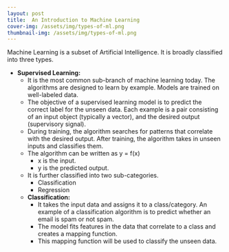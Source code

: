 ```yaml
---
layout: post
title:  An Introduction to Machine Learning
cover-img: /assets/img/types-of-ml.png
thumbnail-img: /assets/img/types-of-ml.png
---
```


Machine Learning is a subset of Artificial Intelligence. It is broadly classified into three types.
* **Supervised Learning:**
    * It is the most common sub-branch of machine learning today. The algorithms are designed to learn by example. Models are trained on well-labeled data.
    * The objective of a supervised learning model is to predict the correct label for the unseen data. Each example is a pair consisting of an input object (typically a vector), and the desired output (supervisory signal).
    * During training, the algorithm searches for patterns that correlate with the desired output. After training, the algorithm takes in unseen inputs and classifies them.
    * The algorithm can be written as y = f(x)
        * x is the input.
        * y is the predicted output.
    * It is further classified into two sub-categories.
        * Classification
        * Regression
    * **Classification:**
        * It takes the input data and assigns it to a class/category. An example of a classification algorithm is to predict whether an email is spam or not spam.
        * The model fits features in the data that correlate to a class and creates a mapping function.
        * This mapping function will be used to classify the unseen data.



